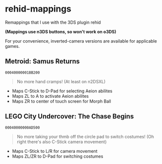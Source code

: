 # rehid-mappings
Remappings that I use with the 3DS plugin rehid

**(Mappings use n3DS buttons, so won't work on o3DS)**

For your convenience, inverted-camera versions are available for applicable games.

## Metroid: Samus Returns
`00040000001BB200`
> No more hand cramps! (At least on n2DSXL)

* Maps C-Stick to D-Pad for selecting Aeion abilites
* Maps ZL to A to activate Aeion abilites
* Maps ZR to center of touch screen for Morph Ball

## LEGO City Undercover: The Chase Begins
`00040000000AD500`
> No more taking your thmb off the circle pad to switch costumes!
> (Oh right there's also C-Stick camera movement)

* Maps C-Stick to L/R for camera movement
* Maps ZL/ZR to D-Pad for switching costumes


## 

## 

## 

## 